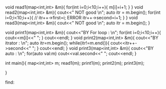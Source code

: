 void read1(map<int,int> &m){
    for(int i=0;i<10;i++){
        m[i]=i+1;
    }
}
void read2(map<int,int> &m){
    cout<<" NOT good \n";
    auto itr = m.begin();
    for(int i=0;i<10;i++){
        // itr++->first=i;  ERROR
        itr++->second=i+1;
    }
}
void read3(map<int,int> &m){
    cout<<" NOT good \n";
    auto itr = m.begin();
}

void print1(map<int,int> &m){
    cout<<"BY For loop : \n";
    for(int i=0;i<10;i++){
        cout<<m[i]<<" ";
    }
    cout<<endl;
}
void print2(map<int,int> &m){
    cout<<"BY itrator : \n";
    auto itr=m.begin();
    while(itr!=m.end()){
    cout<<itr++->second<<" ";
    }
    cout<<endl;
}
void print3(map<int,int> &m){
    cout<<"BY auto : \n";
    for(auto val:m) cout<<val.second<<" ";
    cout<<endl;
}

int main(){
    map<int,int> m;
    read1(m);
    print1(m);
    print2(m);
    print3(m);


}

find:
